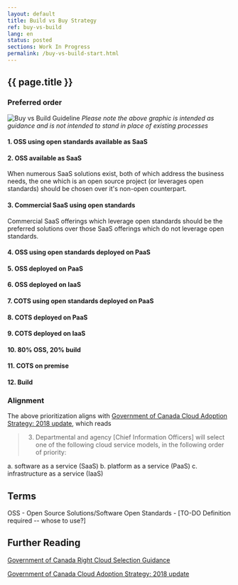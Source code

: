 ```yaml
---
layout: default
title: Build vs Buy Strategy
ref: buy-vs-build
lang: en
status: posted
sections: Work In Progress
permalink: /buy-vs-build-start.html
---
```


## {{ page.title }}

### Preferred order

![Buy vs Build Guideline]({{site.baseurl}}/assets/images/Buy_vs_Build_Decision_Tree.png)
*Please note the above graphic is intended as guidance and is not intended to stand in place of existing processes*

#### 1. OSS using open standards available as SaaS

#### 2. OSS available as SaaS

When numerous SaaS solutions exist, both of which address the business needs, the one which is an open source project (or leverages open standards) should be chosen over it's non-open counterpart.

#### 3. Commercial SaaS using open standards

Commercial SaaS offerings which leverage open standards should be the preferred solutions over those SaaS offerings which do not leverage open standards.

#### 4. OSS using open standards deployed on PaaS

#### 5. OSS deployed on PaaS

#### 6. OSS deployed on IaaS

#### 7. COTS using open standards deployed on PaaS

#### 8. COTS deployed on PaaS

#### 9. COTS deployed on IaaS

#### 10. 80% OSS, 20% build

#### 11. COTS on premise

#### 12. Build

### Alignment

The above prioritization aligns with [Government of Canada Cloud Adoption Strategy: 2018 update](https://www.canada.ca/en/government/system/digital-government/modern-emerging-technologies/cloud-services/government-canada-cloud-adoption-strategy.html), which reads

<!--markdownlint-disable MD029-->
> 3. Departmental and agency [Chief Information Officers] will select one of the following cloud service models, in the following order of priority:

a. software as a service (SaaS)
b. platform as a service (PaaS)
c. infrastructure as a service (IaaS)
<!--markdownlint-enable MD029-->

## Terms

OSS - Open Source Solutions/Software
Open Standards - [TO-DO Definition required -- whose to use?]

## Further Reading

[Government of Canada Right Cloud Selection Guidance](https://www.canada.ca/en/government/system/digital-government/modern-emerging-technologies/cloud-services/government-canada-right-cloud-selection-guidance.html)

[Government of Canada Cloud Adoption Strategy: 2018 update](https://www.canada.ca/en/government/system/digital-government/modern-emerging-technologies/cloud-services/government-canada-cloud-adoption-strategy.html)